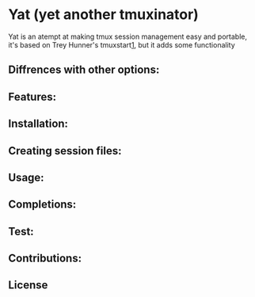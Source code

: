 # Yat (yet another tmuxinator)

Yat is an atempt at making tmux session management easy and portable, it's
based on Trey Hunner's tmuxstart[1], but it adds some functionality

## Diffrences with other options:
## Features:
## Installation:
## Creating session files:
## Usage:
## Completions:
## Test:
## Contributions:
## License

[1]:https://github.com/treyhunner/tmuxstart
